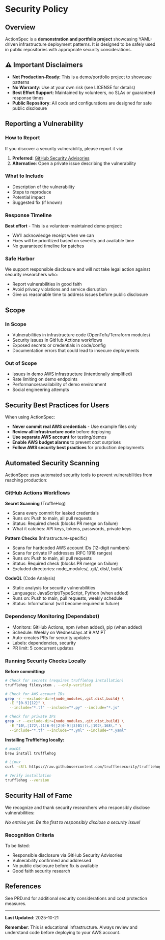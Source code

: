 # Security Policy

## Overview

ActionSpec is a **demonstration and portfolio project** showcasing YAML-driven infrastructure deployment patterns. It is designed to be safely used in public repositories with appropriate security considerations.

## ⚠️ Important Disclaimers

- **Not Production-Ready**: This is a demo/portfolio project to showcase patterns
- **No Warranty**: Use at your own risk (see LICENSE for details)
- **Best Effort Support**: Maintained by volunteers, no SLAs or guaranteed response times
- **Public Repository**: All code and configurations are designed for safe public disclosure

## Reporting a Vulnerability

### How to Report

If you discover a security vulnerability, please report it via:

1. **Preferred**: [GitHub Security Advisories](https://github.com/trakrf/action-spec/security/advisories/new)
2. **Alternative**: Open a private issue describing the vulnerability

### What to Include

- Description of the vulnerability
- Steps to reproduce
- Potential impact
- Suggested fix (if known)

### Response Timeline

**Best effort** - This is a volunteer-maintained demo project:
- We'll acknowledge receipt when we can
- Fixes will be prioritized based on severity and available time
- No guaranteed timeline for patches

### Safe Harbor

We support responsible disclosure and will not take legal action against security researchers who:
- Report vulnerabilities in good faith
- Avoid privacy violations and service disruption
- Give us reasonable time to address issues before public disclosure

## Scope

### In Scope
- Vulnerabilities in infrastructure code (OpenTofu/Terraform modules)
- Security issues in GitHub Actions workflows
- Exposed secrets or credentials in code/config
- Documentation errors that could lead to insecure deployments

### Out of Scope
- Issues in demo AWS infrastructure (intentionally simplified)
- Rate limiting on demo endpoints
- Performance/availability of demo environment
- Social engineering attempts

## Security Best Practices for Users

When using ActionSpec:
- **Never commit real AWS credentials** - Use example files only
- **Review all infrastructure code** before deploying
- **Use separate AWS account** for testing/demos
- **Enable AWS budget alarms** to prevent cost surprises
- **Follow AWS security best practices** for production deployments

## Automated Security Scanning

ActionSpec uses automated security tools to prevent vulnerabilities from reaching production:

### GitHub Actions Workflows

**Secret Scanning** (TruffleHog)
- Scans every commit for leaked credentials
- Runs on: Push to main, all pull requests
- Status: Required check (blocks PR merge on failure)
- What it catches: API keys, tokens, passwords, private keys

**Pattern Checks** (Infrastructure-specific)
- Scans for hardcoded AWS account IDs (12-digit numbers)
- Scans for private IP addresses (RFC 1918 ranges)
- Runs on: Push to main, all pull requests
- Status: Required check (blocks PR merge on failure)
- Excluded directories: node_modules/, .git/, dist/, build/

**CodeQL** (Code Analysis)
- Static analysis for security vulnerabilities
- Languages: JavaScript/TypeScript, Python (when added)
- Runs on: Push to main, pull requests, weekly schedule
- Status: Informational (will become required in future)

### Dependency Monitoring (Dependabot)

- Monitors: GitHub Actions, npm (when added), pip (when added)
- Schedule: Weekly on Wednesdays at 9 AM PT
- Auto-creates PRs for security updates
- Labels: dependencies, security
- PR limit: 5 concurrent updates

### Running Security Checks Locally

**Before committing:**
```bash
# Check for secrets (requires trufflehog installation)
trufflehog filesystem . --only-verified

# Check for AWS account IDs
grep -r --exclude-dir={node_modules,.git,dist,build} \
  -E "[0-9]{12}" \
  --include="*.tf" --include="*.py" --include="*.js"

# Check for private IPs
grep -r --exclude-dir={node_modules,.git,dist,build} \
  -E "10\.|172\.(1[6-9]|2[0-9]|3[01])\.|192\.168\." \
  --include="*.tf" --include="*.yml" --include="*.yaml"
```

**Installing TruffleHog locally:**
```bash
# macOS
brew install trufflehog

# Linux
curl -sSfL https://raw.githubusercontent.com/trufflesecurity/trufflehog/main/scripts/install.sh | sh -s -- -b /usr/local/bin

# Verify installation
trufflehog --version
```

## Security Hall of Fame

We recognize and thank security researchers who responsibly disclose vulnerabilities:

<!-- Add entries as: - **[Researcher Name](github/profile)** - [Vulnerability Type] - [Date] -->

_No entries yet. Be the first to responsibly disclose a security issue!_

### Recognition Criteria

To be listed:
- Responsible disclosure via GitHub Security Advisories
- Vulnerability confirmed and addressed
- No public disclosure before fix is available
- Good faith security research

## References

See PRD.md for additional security considerations and cost protection measures.

---

**Last Updated**: 2025-10-21

**Remember**: This is educational infrastructure. Always review and understand code before deploying to your AWS account.
